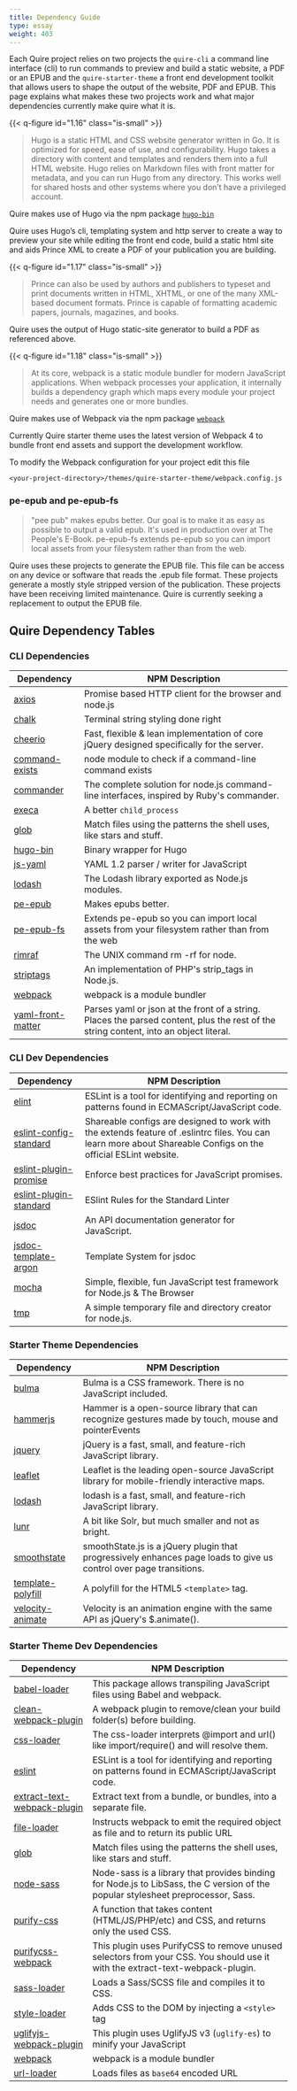 ```yaml
---
title: Dependency Guide
type: essay
weight: 403
---
```


Each Quire project relies on two projects the `quire-cli` a command line interface (cli) to run commands to preview and build a static website, a PDF or an EPUB and the `quire-starter-theme` a front end development toolkit that allows users to shape the output of the website, PDF and EPUB. This page explains what makes these two projects work and what major dependencies currently make quire what it is.

{{< q-figure id="1.16" class="is-small" >}}

> Hugo is a static HTML and CSS website generator written in Go. It is optimized for speed, ease of use, and configurability. Hugo takes a directory with content and templates and renders them into a full HTML website. Hugo relies on Markdown files with front matter for metadata, and you can run Hugo from any directory. This works well for shared hosts and other systems where you don’t have a privileged account.

Quire makes use of Hugo via the npm package <a href="https://www.npmjs.com/package/hugo-bin"/>`hugo-bin`</a>

Quire uses Hugo’s cli, templating system and http server to create a way to preview your site while editing the front end code, build a static html site and aids Prince XML to create a PDF of your publication you are building.

{{< q-figure id="1.17" class="is-small" >}}

> Prince can also be used by authors and publishers to typeset and print documents written in HTML, XHTML, or one of the many XML-based document formats. Prince is capable of formatting academic papers, journals, magazines, and books.

Quire uses the output of Hugo static-site generator to build a PDF as referenced above.

{{< q-figure id="1.18" class="is-small" >}}

> At its core, webpack is a static module bundler for modern JavaScript applications. When webpack processes your application, it internally builds a dependency graph which maps every module your project needs and generates one or more bundles.

Quire makes use of Webpack via the npm package <a href="https://www.npmjs.com/package/webpack"/>`webpack`</a>

Currently Quire starter theme uses the latest version of Webpack 4 to bundle front end assets and support the development workflow.

To modify the Webpack configuration for your project edit this file

`<your-project-directory>/themes/quire-starter-theme/webpack.config.js`

### pe-epub and pe-epub-fs

>"pee pub" makes epubs better. Our goal is to make it as easy as possible to output a valid epub. It's used in production over at The People's E-Book. pe-epub-fs extends pe-epub so you can import local assets from your filesystem rather than from the web.

Quire uses these projects to generate the EPUB file. This file can be access on any device or software that reads the .epub file format. These projects generate a mostly style stripped version of the publication. These projects have been receiving limited maintenance. Quire is currently seeking a replacement to output the EPUB file.

## Quire Dependency Tables

### CLI Dependencies

| Dependency | NPM Description |
| --- | --- |
| [axios](https://www.npmjs.com/package/axios) | Promise based HTTP client for the browser and node.js |  
| [chalk](https://www.npmjs.com/package/chalk) | Terminal string styling done right |  
| [cheerio](https://www.npmjs.com/package/cheerio) | Fast, flexible & lean implementation of core jQuery designed specifically for the server. |  
| [command-exists](https://www.npmjs.com/package/command-exists) | node module to check if a command-line command exists |  
| [commander](https://www.npmjs.com/package/commander) | The complete solution for node.js command-line interfaces, inspired by Ruby's commander. |  
| [execa](https://www.npmjs.com/package/execa) | A better `child_process` |  
| [glob](https://www.npmjs.com/package/glob) | Match files using the patterns the shell uses, like stars and stuff. |  
| [hugo-bin](https://www.npmjs.com/package/hugo-bin) | Binary wrapper for Hugo |  
| [js-yaml](https://www.npmjs.com/package/js-yaml) | YAML 1.2 parser / writer for JavaScript |
| [lodash](https://www.npmjs.com/package/lodash) | The Lodash library exported as Node.js modules. |
| [pe-epub]() | Makes epubs better. |  
| [pe-epub-fs]() | Extends pe-epub so you can import local assets from your filesystem rather than from the web |
| [rimraf](https://www.npmjs.com/package/rimraf) | The UNIX command rm -rf for node. |  
| [striptags](https://www.npmjs.com/package/striptags) | An implementation of PHP's strip_tags in Node.js. |
| [webpack](https://www.npmjs.com/package/webpack) | webpack is a module bundler |  
| [yaml-front-matter](https://www.npmjs.com/package/yaml-front-matter) | Parses yaml or json at the front of a string. Places the parsed content, plus the rest of the string content, into an object literal. |  

### CLI Dev Dependencies

| Dependency | NPM Description |
| --- | --- |
| [elint](https://www.npmjs.com/package/eslint) | ESLint is a tool for identifying and reporting on patterns found in ECMAScript/JavaScript code. |  
| [eslint-config-standard](https://www.npmjs.com/package/eslint-config-standard)  | Shareable configs are designed to work with the extends feature of .eslintrc files. You can learn more about Shareable Configs on the official ESLint website. |  
| [eslint-plugin-promise](https://www.npmjs.com/package/eslint-plugin-promise)  | Enforce best practices for JavaScript promises. |  
| [eslint-plugin-standard](https://www.npmjs.com/package/eslint-plugin-standard)  | ESlint Rules for the Standard Linter |  
| [jsdoc](https://www.npmjs.com/package/jsdoc)  | An API documentation generator for JavaScript. |  
| [jsdoc-template-argon](https://www.npmjs.com/package/jsdoc-template-argon)  | Template System for jsdoc |
| [mocha](https://www.npmjs.com/package/mocha)  | Simple, flexible, fun JavaScript test framework for Node.js & The Browser |  
| [tmp](https://www.npmjs.com/package/tmp)  | A simple temporary file and directory creator for node.js. |

### Starter Theme Dependencies

| Dependency | NPM Description |
| --- | --- |
| [bulma](https://www.npmjs.com/package/bulma) | Bulma is a CSS framework. There is no JavaScript included. |  
| [hammerjs](https://www.npmjs.com/package/hammerjs)  | Hammer is a open-source library that can recognize gestures made by touch, mouse and pointerEvents |
| [jquery](https://www.npmjs.com/package/jquery)  | jQuery is a fast, small, and feature-rich JavaScript library. |  
| [leaflet](https://www.npmjs.com/package/leaflet)  | Leaflet is the leading open-source JavaScript library for mobile-friendly interactive maps.  |  
| [lodash](https://www.npmjs.com/package/lodash)  |  lodash is a fast, small, and feature-rich JavaScript library. |  
| [lunr](https://www.npmjs.com/package/lunr)  | A bit like Solr, but much smaller and not as bright. |
| [smoothstate](https://www.npmjs.com/package/smoothstate)  | smoothState.js is a jQuery plugin that progressively enhances page loads to give us control over page transitions. |  
| [template-polyfill](https://www.npmjs.com/package/template-polyfill)  | A polyfill for the HTML5 `<template>` tag. |  
| [velocity-animate](https://www.npmjs.com/package/velocity-animate)  | Velocity is an animation engine with the same API as jQuery's $.animate(). |  


### Starter Theme Dev Dependencies

| Dependency | NPM Description |
| --- | --- |
| [babel-loader](https://www.npmjs.com/package/babel-loader) | This package allows transpiling JavaScript files using Babel and webpack. |  
| [clean-webpack-plugin](https://www.npmjs.com/package/clean-webpack-plugin) | A webpack plugin to remove/clean your build folder(s) before building. |  
| [css-loader](https://www.npmjs.com/package/css-loader)   | The css-loader interprets @import and url() like import/require() and will resolve them. |  
| [eslint](https://www.npmjs.com/package/eslint) | ESLint is a tool for identifying and reporting on patterns found in ECMAScript/JavaScript code. |  
| [extract-text-webpack-plugin](https://www.npmjs.com/package/extract-text-webpack-plugin) | Extract text from a bundle, or bundles, into a separate file. |
| [file-loader](https://www.npmjs.com/package/file-loader) | Instructs webpack to emit the required object as file and to return its public URL |  
| [glob](https://www.npmjs.com/package/glob) | Match files using the patterns the shell uses, like stars and stuff. |  
| [node-sass](https://www.npmjs.com/package/node-sass) | Node-sass is a library that provides binding for Node.js to LibSass, the C version of the popular stylesheet preprocessor, Sass. |
| [purify-css](https://www.npmjs.com/package/purify-css) | A function that takes content (HTML/JS/PHP/etc) and CSS, and returns only the used CSS. |
| [purifycss-webpack](https://www.npmjs.com/package/purifycss-webpack) | This plugin uses PurifyCSS to remove unused selectors from your CSS. You should use it with the extract-text-webpack-plugin. |  
| [sass-loader](https://www.npmjs.com/package/sass-loader) | Loads a Sass/SCSS file and compiles it to CSS. |
| [style-loader](https://www.npmjs.com/package/style-loader) | Adds CSS to the DOM by injecting a `<style>` tag |  
| [uglifyjs-webpack-plugin](https://www.npmjs.com/package/uglifyjs-webpack-plugin) | This plugin uses UglifyJS v3 (`uglify-es`) to minify your JavaScript |
| [webpack](https://www.npmjs.com/package/webpack) | webpack is a module bundler |  
| [url-loader](https://www.npmjs.com/package/url-loader) | Loads files as `base64` encoded URL |  
